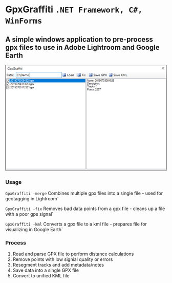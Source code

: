 # GpxGraffiti `.NET Framework, C#, WinForms`

## A simple windows application to pre-process gpx files to use in Adobe Lightroom and Google Earth

![GpxGraffiti](./Main.png)

### Usage

`GpxGraffiti -merge`	Combines multiple gpx files into a single file - used for geotagging in Lightroom`

`GpxGraffiti -fix`	Removes bad data points from a gpx file - cleans up a file with a poor gps signal`

`GpxGraffiti -kml`	Converts a gpx file to a kml file - prepares file for visualizing in Google Earth`

### Process
1. Read and parse GPX file to perform distance calculations
2. Remove points with low signial quality or errors
3. Resegment tracks and add metadata/notes
4. Save data into a single GPX file
5. Convert to unified KML file